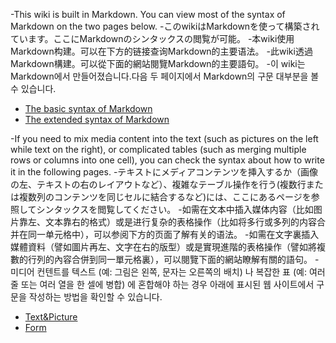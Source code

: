 -This wiki is built in Markdown. You can view most of the syntax of Markdown on the two pages below.
-このwikiはMarkdownを使って構築されています。ここにMarkdownのシンタックスの閲覧が可能。
-本wiki使用Markdown构建。可以在下方的链接查询Markdown的主要语法。
-此wiki透過Markdown構建。可以從下面的網站閱覽Markdown的主要語句。
-이 wiki는 Markdown에서 만들어졌습니다.다음 두 페이지에서 Markdown의 구문 대부분을 볼 수 있습니다.

- [The basic syntax of Markdown](https://www.markdownguide.org/basic-syntax/)
- [The extended syntax of Markdown](https://www.markdownguide.org/extended-syntax/)

-If you need to mix media content into the text (such as pictures on the left while text on the right), or complicated tables (such as merging multiple rows or columns into one cell), you can check the syntax about how to write it in the following pages.
-テキストにメディアコンテンツを挿入するか（画像の左、テキストの右のレイアウトなど）、複雑なテーブル操作を行う(複数行または複数列のコンテンツを同じセルに結合するなど)には、ここにあるページを参照してシンタックスを閲覧してください。
-如需在文本中插入媒体内容（比如图片靠左、文本靠右的格式）或是进行复杂的表格操作（比如将多行或多列的内容合并在同一单元格中），可以参阅下方的页面了解有关的语法。
-如需在文字裏插入媒體資料（譬如圖片再左、文字在右的版型）或是實現進階的表格操作（譬如將複數的行列的內容合併到同一單元格裏），可以閱覽下面的網站瞭解有關的語句。
-미디어 컨텐트를 텍스트 (예: 그림은 왼쪽, 문자는 오른쪽의 배치) 나 복잡한 표 (예: 여러 줄 또는 여러 열을 한 셀에 병합) 에 혼합해야 하는 경우 아래에 표시된 웹 사이트에서 구문을 작성하는 방법을 확인할 수 있습니다.

- [Text&Picture](contribution/formats-text-picture.md)
- [Form](contribution/formats-form.md)

